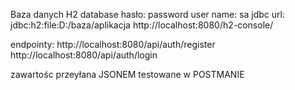 Baza danych H2 database
hasło: password
user name: sa
jdbc url: jdbc:h2:file:D:/baza/aplikacja
http://localhost:8080/h2-console/

endpointy:
http://localhost:8080/api/auth/register
http://localhost:8080/api/auth/login

zawartośc przeyłana JSONEM testowane w POSTMANIE